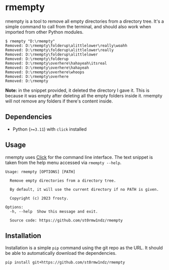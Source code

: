 # rmempty

rmempty is a tool to remove all empty directories from a directory tree. It's a simple command to call from the terminal, and should also work when imported from other Python modules.

```
$ rmempty "D:\rmempty"
Removed: D:\rmempty\folderup\alittlelower\really\woahh
Removed: D:\rmempty\folderup\alittlelower\really
Removed: D:\rmempty\folderup\alittlelower
Removed: D:\rmempty\folderup
Removed: D:\rmempty\overhere\hahayeah\itsreal
Removed: D:\rmempty\overhere\hahayeah
Removed: D:\rmempty\overhere\whoops
Removed: D:\rmempty\overhere
Removed: D:\rmempty
```

**Note:** in the snippet provided, it deleted the directory I gave it. This is because it was empty after deleting all the empty folders inside it. rmempty will not remove any folders if there's content inside.

## Dependencies

- Python (`>=3.11`) with `click` installed

## Usage

rmempty uses [Click](https://click.palletsprojects.com/en/) for the command line interface. The text snippet is taken from the help menu accessed via `rmempty --help`.

```
Usage: rmempty [OPTIONS] [PATH]

  Remove empty directories from a directory tree.

  By default, it will use the current directory if no PATH is given.

  Copyright (c) 2023 frosty.

Options:
  -h, --help  Show this message and exit.

  Source code: https://github.com/st0rmw1ndz/rmempty
```

## Installation

Installation is a simple `pip` command using the git repo as the URL. It should be able to automatically download the dependencies.

```
pip install git+https://github.com/st0rmw1ndz/rmempty
```